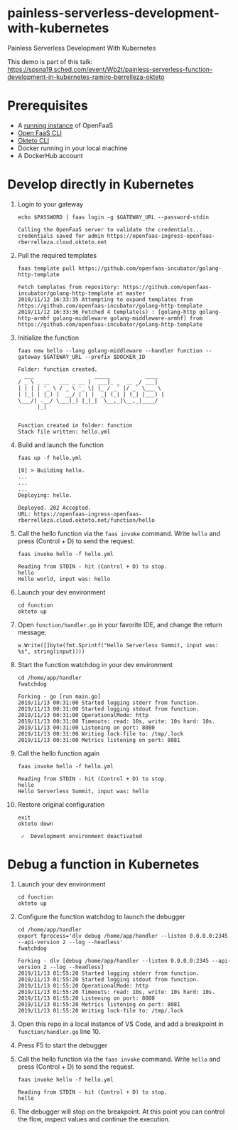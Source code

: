 # painless-serverless-development-with-kubernetes
Painless Serverless Development With Kubernetes

This demo is part of this talk: https://spsna19.sched.com/event/Wb2t/painless-serverless-function-development-in-kubernetes-ramiro-berrelleza-okteto


# Prerequisites
- A [running instance](https://docs.openfaas.com/deployment/kubernetes/) of OpenFaaS
- [Open FaaS CLI](https://docs.openfaas.com/cli/install/)
- [Okteto CLI](https://github.com/okteto/okteto/blob/master/docs/installation.md)
- Docker running in your local machine
- A DockerHub account


# Develop directly in Kubernetes
1. Login to your gateway

    ```
    echo $PASSWORD | faas login -g $GATEWAY_URL --password-stdin
    ```
    
    ```
    Calling the OpenFaaS server to validate the credentials...
    credentials saved for admin https://openfaas-ingress-openfaas-rberrelleza.cloud.okteto.net
    ```

1. Pull the required templates
    ```
    faas template pull https://github.com/openfaas-incubator/golang-http-template
    ```

    ```
    Fetch templates from repository: https://github.com/openfaas-incubator/golang-http-template at master
    2019/11/12 16:33:35 Attempting to expand templates from https://github.com/openfaas-incubator/golang-http-template
    2019/11/12 16:33:36 Fetched 4 template(s) : [golang-http golang-http-armhf golang-middleware golang-middleware-armhf] from https://github.com/openfaas-incubator/golang-http-template
    ```
1. Initialize the function
    
    ```
    faas new hello --lang golang-middleware --handler function --gateway $GATEWAY_URL --prefix $DOCKER_ID
    ```

    ```
    Folder: function created.
      ___                   _____           ____
    / _ \ _ __   ___ _ __ |  ___|_ _  __ _/ ___|
    | | | | '_ \ / _ \ '_ \| |_ / _` |/ _` \___ \
    | |_| | |_) |  __/ | | |  _| (_| | (_| |___) |
    \___/| .__/ \___|_| |_|_|  \__,_|\__,_|____/
          |_|


    Function created in folder: function
    Stack file written: hello.yml
    ```

1. Build and launch the function

    ```
    faas up -f hello.yml
    ```

    ```
    [0] > Building hello.
    ...
    ...
    ...
    Deploying: hello.

    Deployed. 202 Accepted.
    URL: https://openfaas-ingress-openfaas-rberrelleza.cloud.okteto.net/function/hello
    ```

1. Call the hello function via the `faas invoke` command. Write `hello` and press (Control + D) to send the request.

    ```
    faas invoke hello -f hello.yml
    ```

    ```
    Reading from STDIN - hit (Control + D) to stop.
    hello
    Hello world, input was: hello
    ```


1. Launch your dev environment

    ```
    cd function
    okteto up
    ```

1. Open `function/handler.go` in your favorite IDE, and change the return message:
    
    ```
    w.Write([]byte(fmt.Sprintf("Hello Serverless Summit, input was: %s", string(input))))
    ```

1. Start the function watchdog in your dev environment

    ```
    cd /home/app/handler
    fwatchdog
    ```

    ```
    Forking - go [run main.go]
    2019/11/13 00:31:00 Started logging stderr from function.
    2019/11/13 00:31:00 Started logging stdout from function.
    2019/11/13 00:31:00 OperationalMode: http
    2019/11/13 00:31:00 Timeouts: read: 10s, write: 10s hard: 10s.
    2019/11/13 00:31:00 Listening on port: 8080
    2019/11/13 00:31:00 Writing lock-file to: /tmp/.lock
    2019/11/13 00:31:00 Metrics listening on port: 8081
    ```

1. Call the hello function again

    ```
    faas invoke hello -f hello.yml
    ```

    ```
    Reading from STDIN - hit (Control + D) to stop.
    hello
    Hello Serverless Summit, input was: hello
    ```

1. Restore original configuration
    ```
    exit
    okteto down
    ```

    ```
     ✓  Development environment deactivated
    ```

# Debug a function in Kubernetes

1. Launch your dev environment

    ```
    cd function
    okteto up
    ```

1. Configure the function watchdog to launch the debugger

    ```
    cd /home/app/handler
    export fprocess='dlv debug /home/app/handler --listen 0.0.0.0:2345 --api-version 2 --log --headless'
    fwatchdog
    ```

    ```
    Forking - dlv [debug /home/app/handler --listen 0.0.0.0:2345 --api-version 2 --log --headless]
    2019/11/13 01:55:20 Started logging stderr from function.
    2019/11/13 01:55:20 Started logging stdout from function.
    2019/11/13 01:55:20 OperationalMode: http
    2019/11/13 01:55:20 Timeouts: read: 10s, write: 10s hard: 10s.
    2019/11/13 01:55:20 Listening on port: 8080
    2019/11/13 01:55:20 Metrics listening on port: 8081
    2019/11/13 01:55:20 Writing lock-file to: /tmp/.lock
    ```

1. Open this repo in a local instance of VS Code, and add a breakpoint in `function/handler.go` line 10.

1. Press F5 to start the debugger

1. Call the hello function via the `faas invoke` command. Write `hello` and press (Control + D) to send the request.

    ```
    faas invoke hello -f hello.yml
    ```

    ```
    Reading from STDIN - hit (Control + D) to stop.
    hello
    ```

1. The debugger will stop on the breakpoint. At this point you can control the flow, inspect values and continue the execution.